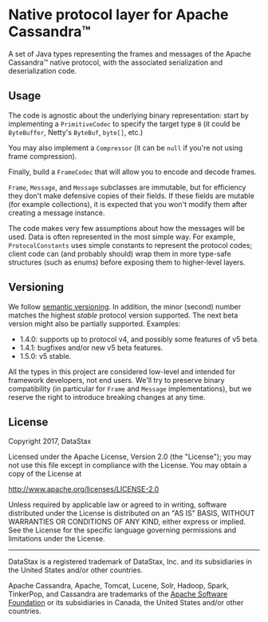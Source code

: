 # Native protocol layer for Apache Cassandra™
 
A set of Java types representing the frames and messages of the Apache Cassandra™ native protocol,
with the associated serialization and deserialization code.

## Usage

The code is agnostic about the underlying binary representation: start by implementing a 
`PrimitiveCodec` to specify the target type `B` (it could be `ByteBuffer`, Netty's `ByteBuf`, 
`byte[]`, etc.)

You may also implement a `Compressor` (it can be `null` if you're not using frame compression).
 
Finally, build a `FrameCodec` that will allow you to encode and decode frames.

`Frame`, `Message`, and `Message` subclasses are immutable, but for efficiency they don't make
defensive copies of their fields. If these fields are mutable (for example collections), it is
expected that you won't modify them after creating a message instance.

The code makes very few assumptions about how the messages will be used. Data is often represented
in the most simple way. For example, `ProtocolConstants` uses simple constants to represent the
protocol codes; client code can (and probably should) wrap them in more type-safe structures (such
as enums) before exposing them to higher-level layers.

## Versioning

We follow [semantic versioning](http://semver.org/). In addition, the minor (second) number matches
the highest *stable* protocol version supported. The next beta version might also be partially
supported. Examples:
* 1.4.0: supports up to protocol v4, and possibly some features of v5 beta.
* 1.4.1: bugfixes and/or new v5 beta features.
* 1.5.0: v5 stable.

All the types in this project are considered low-level and intended for framework developers, not
end users. We'll try to preserve binary compatibility (in particular for `Frame` and `Message` 
implementations), but we reserve the right to introduce breaking changes at any time.

## License

Copyright 2017, DataStax

Licensed under the Apache License, Version 2.0 (the "License");
you may not use this file except in compliance with the License.
You may obtain a copy of the License at

http://www.apache.org/licenses/LICENSE-2.0

Unless required by applicable law or agreed to in writing, software
distributed under the License is distributed on an "AS IS" BASIS,
WITHOUT WARRANTIES OR CONDITIONS OF ANY KIND, either express or implied.
See the License for the specific language governing permissions and
limitations under the License.

----

DataStax is a registered trademark of DataStax, Inc. and its subsidiaries in the United States 
and/or other countries.

Apache Cassandra, Apache, Tomcat, Lucene, Solr, Hadoop, Spark, TinkerPop, and Cassandra are 
trademarks of the [Apache Software Foundation](http://www.apache.org/) or its subsidiaries in
Canada, the United States and/or other countries. 